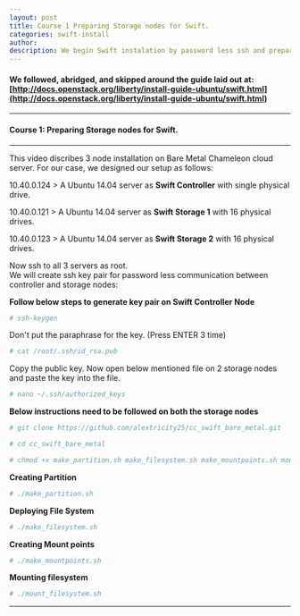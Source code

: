 ```yaml
---
layout: post
title: Course 1 Preparing Storage nodes for Swift.  
categories: swift-install
author: 
description: We begin Swift instalation by password less ssh and preparing the drive for filesystem.
---
```


#### We followed, abridged, and skipped around the guide laid out at:  [http://docs.openstack.org/liberty/install-guide-ubuntu/swift.html](http://docs.openstack.org/liberty/install-guide-ubuntu/swift.html)                                     


* * *
#### Course 1: Preparing Storage nodes for Swift. 
* * *

This video discribes 3 node installation on Bare Metal Chameleon cloud server. For our case, we designed our setup as follows:

10.40.0.124 > A Ubuntu 14.04 server as **Swift Controller** with single physical drive.  

10.40.0.121 > A Ubuntu 14.04 server as **Swift Storage 1** with 16 physical drives.  

10.40.0.123 > A Ubuntu 14.04 server as **Swift Storage 2** with 16 physical drives.

Now ssh to all 3 servers as root.  
We will create ssh key pair for password less communication between controller and storage nodes:

**Follow below steps to generate key pair on Swift Controller Node**

```sh
# ssh-keygen
```
Don't put the paraphrase for the key. (Press ENTER 3 time)

```sh
# cat /root/.ssh/id_rsa.pub
```
Copy the public key. Now open below mentioned file on 2 storage nodes and paste the key into the file.

```sh
# nano ~/.ssh/authorized_keys
```

**Below instructions need to be followed on both the storage nodes**

```sh
# git clone https://github.com/alextricity25/cc_swift_bare_metal.git 
```

```sh
# cd cc_swift_bare_metal
```

```sh
# chmod +x make_partition.sh make_filesystem.sh make_mountpoints.sh mount_filesystem.sh 
```

**Creating Partition**

```sh
# ./make_partition.sh 
```

**Deploying File System**

```sh
# ./make_filesystem.sh 
```

**Creating Mount points**

```sh
# ./make_mountpoints.sh
```

**Mounting filesystem**

```sh
# ./mount_filesystem.sh
```

* * *
